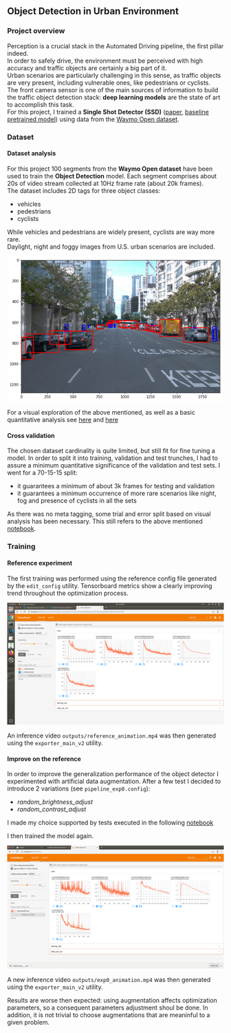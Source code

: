 ## Object Detection in Urban Environment

### Project overview
Perception is a crucial stack in the Automated Driving pipeline, the first pillar indeed.  
In order to safely drive, the environment must be perceived with high accuracy and traffic objects are certainly a big part of it.  
Urban scenarios are particularly challenging in this sense, as traffic objects are very present, including vulnerable ones, like pedestrians or cyclists.  
The front camera sensor is one of the main sources of information to build the traffic object detection stack: **deep learning models** are the state of art to accomplish this task.  
For this project, I trained a **Single Shot Detector (SSD)** ([paper](https://arxiv.org/pdf/1512.02325.pdf), [baseline pretrained model](http://download.tensorflow.org/models/object_detection/tf2/20200711/ssd_resnet50_v1_fpn_640x640_coco17_tpu-8.tar.gz)) using data from the [Waymo Open dataset](https://waymo.com/open/).

### Dataset
#### Dataset analysis
For this project 100 segments from the **Waymo Open dataset** have been used to train the **Object Detection** model. Each segment comprises about 20s of video stream collected at 10Hz frame rate (about 20k frames).  
The dataset includes 2D tags for three object classes:
 - vehicles
 - pedestrians
 - cyclists

While vehicles and pedestrians are widely present, cyclists are way more rare.  
Daylight, night and foggy images from U.S. urban scenarios are included.  

![dataset_image](outputs/dataset_img.png)

For a visual exploration of the above mentioned, as well as a basic quantitative analysis see [here](Exploratory%20Data%20Analysis.ipynb) and [here](Exploratory%20Data%20Analysis%20cross_valid.ipynb)

#### Cross validation
The chosen dataset cardinality is quite limited, but still fit for fine tuning a model. In order to split it into training, validation and test trunches, I had to assure a minimum quantitative significance of the validation and test sets. I went for a 70-15-15 split:
- it guarantees a minimum of about 3k frames for testing and validation
- it guarantees a minimum occurrence of more rare scenarios like night, fog and presence of cyclists in all the sets  

As there was no meta tagging, some trial and error split based on visual analysis has been necessary. This still refers to the above mentioned [notebook](Exploratory%20Data%20Analysis%20cross_valid.ipynb).

### Training 
#### Reference experiment
The first training was performed using the reference config file generated by the `edit_config` utility.
Tensorboard metrics show a clearly improving trend throughout the optimization process.

![tensorboard](outputs/reference_tensorboard.png)

An inference video `outputs/reference_animation.mp4` was then generated using the `exporter_main_v2` utility.

#### Improve on the reference
In order to improve the generalization performance of the object detector I experimented with artificial data augmentation.
After a few test I decided to introduce 2 variations (see `pipeline_exp0.config`):

- *random_brightness_adjust*
- *random_contrast_adjust*

I made my choice supported by tests executed in the following [notebook](Explore%20augmentations.ipynb)

I then trained the model again.

![tensorboard](outputs/experiment0_tensorboard.png)

A new inference video `outputs/exp0_animation.mp4` was then generated using the `exporter_main_v2` utility.

Results are worse then expected: using augmentation affects optimization parameters, so a consequent parameters adjustment shoul be done. In addition, it is not trivial to choose augmentations that are meaninful to a given problem.

 


